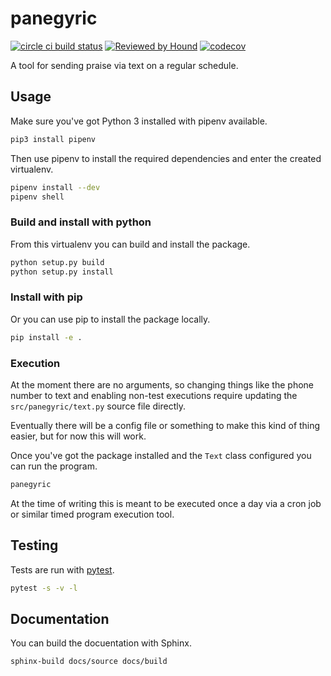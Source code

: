 # panegyric

[![circle ci build status](https://circleci.com/gh/edwardtheharris/panegyric.svg?style=shield)](https://app.circleci.com/pipelines/github/edwardtheharris/panegyric) [![Reviewed by Hound](https://img.shields.io/badge/Reviewed_by-Hound-8E64B0.svg)](https://houndci.com) [![codecov](https://codecov.io/gh/edwardtheharris/panegyric/branch/main/graph/badge.svg?token=7D17IAT6L7)](https://codecov.io/gh/edwardtheharris/panegyric)

A tool for sending praise via text on a regular schedule.

## Usage

Make sure you've got Python 3 installed with pipenv available.

```bash
pip3 install pipenv
```

Then use pipenv to install the required dependencies and
enter the created virtualenv.

```bash
pipenv install --dev
pipenv shell
```

### Build and install with python

From this virtualenv you can build and install the package.

```bash
python setup.py build
python setup.py install
```

### Install with pip

Or you can use pip to install the package locally.

```bash
pip install -e .
```

### Execution

At the moment there are no arguments, so changing
things like the phone number to text and enabling
non-test executions require updating the `src/panegyric/text.py`
source file directly.

Eventually there will be a config file or something to make
this kind of thing easier, but for now this will work.

Once you've got the package installed and the `Text` class
configured you can run the program.

```bash
panegyric
```

At the time of writing this is meant to be executed once
a day via a cron job or similar timed program execution
tool.

## Testing

Tests are run with [pytest](https://docs.pytest.org/en/6.2.x/).

```bash
pytest -s -v -l
```

## Documentation

You can build the docuentation with Sphinx.

```bash
sphinx-build docs/source docs/build
```
